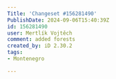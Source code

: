 ```yaml
---
Title: 'Changeset #156281490'
PublishDate: 2024-09-06T15:40:39Z
id: 156281490
user: Mertlík Vojtěch
comment: added forests
created_by: iD 2.30.2
tags:
- Montenegro

---
```

